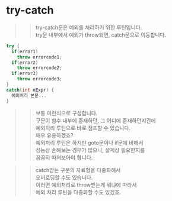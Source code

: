 # try-catch

>> try-catch문은 예외를 처리하기 위한 루틴입니다.  
>> try문 내부에서 예외가 throw되면, catch문으로 이동합니다.  
```C++
try {
  if(error1)  
    throw errorcode1;
  if(error2)
    throw errorcode2;
  if(error3)
    throw errorcode3;
}
catch(int nExpr) {
  예외처리 본문...
}
```
>> 보통 이런식으로 구성합니다.  
>> 구문이 함수 내부에 존재하던, 그 어디에 존재하던지간에   
>> 예외처리 루틴으로 바로 점프할 수 있습니다.  
>> 매우 유용하겠죠?  
>> 예외처리 루틴은 하지만 goto문이나 if문에 비해서  
>> 성능상 손해보는 경우가 많으니, 설계상 필요한지를   
>> 꼼꼼히 따져보아야 합니다.  

>> catch받는 구문의 자료형을 다중화해서  
>> 오버로딩할 수도 있습니다.  
>> 이러면 예외처리로 throw받는게 뭐냐에 따라서  
>> 예외 처리 루틴을 다중화할 수도 있겠죠.  
